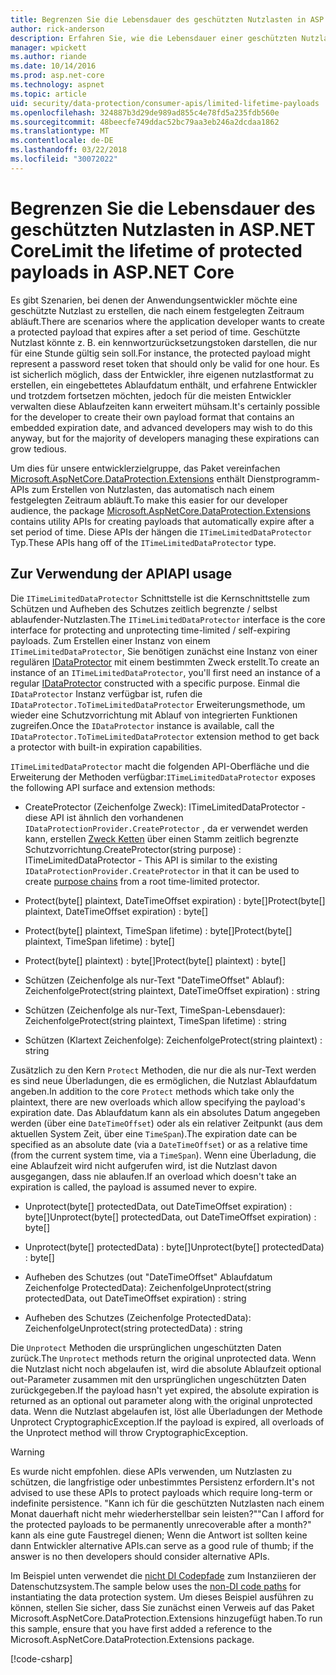 ```yaml
---
title: Begrenzen Sie die Lebensdauer des geschützten Nutzlasten in ASP.NET Core
author: rick-anderson
description: Erfahren Sie, wie die Lebensdauer einer geschützten Nutzlast, die mit den Schutz-APIs von ASP.NET Core Daten zu beschränken.
manager: wpickett
ms.author: riande
ms.date: 10/14/2016
ms.prod: asp.net-core
ms.technology: aspnet
ms.topic: article
uid: security/data-protection/consumer-apis/limited-lifetime-payloads
ms.openlocfilehash: 324887b3d29de989ad855c4e78fd5a235fdb560e
ms.sourcegitcommit: 48beecfe749ddac52bc79aa3eb246a2dcdaa1862
ms.translationtype: MT
ms.contentlocale: de-DE
ms.lasthandoff: 03/22/2018
ms.locfileid: "30072022"
---
```

# <a name="limit-the-lifetime-of-protected-payloads-in-aspnet-core"></a><span data-ttu-id="d80a9-103">Begrenzen Sie die Lebensdauer des geschützten Nutzlasten in ASP.NET Core</span><span class="sxs-lookup"><span data-stu-id="d80a9-103">Limit the lifetime of protected payloads in ASP.NET Core</span></span>

<span data-ttu-id="d80a9-104">Es gibt Szenarien, bei denen der Anwendungsentwickler möchte eine geschützte Nutzlast zu erstellen, die nach einem festgelegten Zeitraum abläuft.</span><span class="sxs-lookup"><span data-stu-id="d80a9-104">There are scenarios where the application developer wants to create a protected payload that expires after a set period of time.</span></span> <span data-ttu-id="d80a9-105">Geschützte Nutzlast könnte z. B. ein kennwortzurücksetzungstoken darstellen, die nur für eine Stunde gültig sein soll.</span><span class="sxs-lookup"><span data-stu-id="d80a9-105">For instance, the protected payload might represent a password reset token that should only be valid for one hour.</span></span> <span data-ttu-id="d80a9-106">Es ist sicherlich möglich, dass der Entwickler, ihre eigenen nutzlastformat zu erstellen, ein eingebettetes Ablaufdatum enthält, und erfahrene Entwickler und trotzdem fortsetzen möchten, jedoch für die meisten Entwickler verwalten diese Ablaufzeiten kann erweitert mühsam.</span><span class="sxs-lookup"><span data-stu-id="d80a9-106">It's certainly possible for the developer to create their own payload format that contains an embedded expiration date, and advanced developers may wish to do this anyway, but for the majority of developers managing these expirations can grow tedious.</span></span>

<span data-ttu-id="d80a9-107">Um dies für unsere entwicklerzielgruppe, das Paket vereinfachen [Microsoft.AspNetCore.DataProtection.Extensions](https://www.nuget.org/packages/Microsoft.AspNetCore.DataProtection.Extensions/) enthält Dienstprogramm-APIs zum Erstellen von Nutzlasten, das automatisch nach einem festgelegten Zeitraum abläuft.</span><span class="sxs-lookup"><span data-stu-id="d80a9-107">To make this easier for our developer audience, the package [Microsoft.AspNetCore.DataProtection.Extensions](https://www.nuget.org/packages/Microsoft.AspNetCore.DataProtection.Extensions/) contains utility APIs for creating payloads that automatically expire after a set period of time.</span></span> <span data-ttu-id="d80a9-108">Diese APIs der hängen die `ITimeLimitedDataProtector` Typ.</span><span class="sxs-lookup"><span data-stu-id="d80a9-108">These APIs hang off of the `ITimeLimitedDataProtector` type.</span></span>

## <a name="api-usage"></a><span data-ttu-id="d80a9-109">Zur Verwendung der API</span><span class="sxs-lookup"><span data-stu-id="d80a9-109">API usage</span></span>

<span data-ttu-id="d80a9-110">Die `ITimeLimitedDataProtector` Schnittstelle ist die Kernschnittstelle zum Schützen und Aufheben des Schutzes zeitlich begrenzte / selbst ablaufender-Nutzlasten.</span><span class="sxs-lookup"><span data-stu-id="d80a9-110">The `ITimeLimitedDataProtector` interface is the core interface for protecting and unprotecting time-limited / self-expiring payloads.</span></span> <span data-ttu-id="d80a9-111">Zum Erstellen einer Instanz von einem `ITimeLimitedDataProtector`, Sie benötigen zunächst eine Instanz von einer regulären [IDataProtector](xref:security/data-protection/consumer-apis/overview) mit einem bestimmten Zweck erstellt.</span><span class="sxs-lookup"><span data-stu-id="d80a9-111">To create an instance of an `ITimeLimitedDataProtector`, you'll first need an instance of a regular [IDataProtector](xref:security/data-protection/consumer-apis/overview) constructed with a specific purpose.</span></span> <span data-ttu-id="d80a9-112">Einmal die `IDataProtector` Instanz verfügbar ist, rufen die `IDataProtector.ToTimeLimitedDataProtector` Erweiterungsmethode, um wieder eine Schutzvorrichtung mit Ablauf von integrierten Funktionen zugreifen.</span><span class="sxs-lookup"><span data-stu-id="d80a9-112">Once the `IDataProtector` instance is available, call the `IDataProtector.ToTimeLimitedDataProtector` extension method to get back a protector with built-in expiration capabilities.</span></span>

<span data-ttu-id="d80a9-113">`ITimeLimitedDataProtector` macht die folgenden API-Oberfläche und die Erweiterung der Methoden verfügbar:</span><span class="sxs-lookup"><span data-stu-id="d80a9-113">`ITimeLimitedDataProtector` exposes the following API surface and extension methods:</span></span>

* <span data-ttu-id="d80a9-114">CreateProtector (Zeichenfolge Zweck): ITimeLimitedDataProtector - diese API ist ähnlich den vorhandenen `IDataProtectionProvider.CreateProtector` , da er verwendet werden kann, erstellen [Zweck Ketten](xref:security/data-protection/consumer-apis/purpose-strings) über einen Stamm zeitlich begrenzte Schutzvorrichtung.</span><span class="sxs-lookup"><span data-stu-id="d80a9-114">CreateProtector(string purpose) : ITimeLimitedDataProtector - This API is similar to the existing `IDataProtectionProvider.CreateProtector` in that it can be used to create [purpose chains](xref:security/data-protection/consumer-apis/purpose-strings) from a root time-limited protector.</span></span>

* <span data-ttu-id="d80a9-115">Protect(byte[] plaintext, DateTimeOffset expiration) : byte[]</span><span class="sxs-lookup"><span data-stu-id="d80a9-115">Protect(byte[] plaintext, DateTimeOffset expiration) : byte[]</span></span>

* <span data-ttu-id="d80a9-116">Protect(byte[] plaintext, TimeSpan lifetime) : byte[]</span><span class="sxs-lookup"><span data-stu-id="d80a9-116">Protect(byte[] plaintext, TimeSpan lifetime) : byte[]</span></span>

* <span data-ttu-id="d80a9-117">Protect(byte[] plaintext) : byte[]</span><span class="sxs-lookup"><span data-stu-id="d80a9-117">Protect(byte[] plaintext) : byte[]</span></span>

* <span data-ttu-id="d80a9-118">Schützen (Zeichenfolge als nur-Text "DateTimeOffset" Ablauf): Zeichenfolge</span><span class="sxs-lookup"><span data-stu-id="d80a9-118">Protect(string plaintext, DateTimeOffset expiration) : string</span></span>

* <span data-ttu-id="d80a9-119">Schützen (Zeichenfolge als nur-Text, TimeSpan-Lebensdauer): Zeichenfolge</span><span class="sxs-lookup"><span data-stu-id="d80a9-119">Protect(string plaintext, TimeSpan lifetime) : string</span></span>

* <span data-ttu-id="d80a9-120">Schützen (Klartext Zeichenfolge): Zeichenfolge</span><span class="sxs-lookup"><span data-stu-id="d80a9-120">Protect(string plaintext) : string</span></span>

<span data-ttu-id="d80a9-121">Zusätzlich zu den Kern `Protect` Methoden, die nur die als nur-Text werden es sind neue Überladungen, die es ermöglichen, die Nutzlast Ablaufdatum angeben.</span><span class="sxs-lookup"><span data-stu-id="d80a9-121">In addition to the core `Protect` methods which take only the plaintext, there are new overloads which allow specifying the payload's expiration date.</span></span> <span data-ttu-id="d80a9-122">Das Ablaufdatum kann als ein absolutes Datum angegeben werden (über eine `DateTimeOffset`) oder als ein relativer Zeitpunkt (aus dem aktuellen System Zeit, über eine `TimeSpan`).</span><span class="sxs-lookup"><span data-stu-id="d80a9-122">The expiration date can be specified as an absolute date (via a `DateTimeOffset`) or as a relative time (from the current system time, via a `TimeSpan`).</span></span> <span data-ttu-id="d80a9-123">Wenn eine Überladung, die eine Ablaufzeit wird nicht aufgerufen wird, ist die Nutzlast davon ausgegangen, dass nie ablaufen.</span><span class="sxs-lookup"><span data-stu-id="d80a9-123">If an overload which doesn't take an expiration is called, the payload is assumed never to expire.</span></span>

* <span data-ttu-id="d80a9-124">Unprotect(byte[] protectedData, out DateTimeOffset expiration) : byte[]</span><span class="sxs-lookup"><span data-stu-id="d80a9-124">Unprotect(byte[] protectedData, out DateTimeOffset expiration) : byte[]</span></span>

* <span data-ttu-id="d80a9-125">Unprotect(byte[] protectedData) : byte[]</span><span class="sxs-lookup"><span data-stu-id="d80a9-125">Unprotect(byte[] protectedData) : byte[]</span></span>

* <span data-ttu-id="d80a9-126">Aufheben des Schutzes (out "DateTimeOffset" Ablaufdatum Zeichenfolge ProtectedData): Zeichenfolge</span><span class="sxs-lookup"><span data-stu-id="d80a9-126">Unprotect(string protectedData, out DateTimeOffset expiration) : string</span></span>

* <span data-ttu-id="d80a9-127">Aufheben des Schutzes (Zeichenfolge ProtectedData): Zeichenfolge</span><span class="sxs-lookup"><span data-stu-id="d80a9-127">Unprotect(string protectedData) : string</span></span>

<span data-ttu-id="d80a9-128">Die `Unprotect` Methoden die ursprünglichen ungeschützten Daten zurück.</span><span class="sxs-lookup"><span data-stu-id="d80a9-128">The `Unprotect` methods return the original unprotected data.</span></span> <span data-ttu-id="d80a9-129">Wenn die Nutzlast nicht noch abgelaufen ist, wird die absolute Ablaufzeit optional out-Parameter zusammen mit den ursprünglichen ungeschützten Daten zurückgegeben.</span><span class="sxs-lookup"><span data-stu-id="d80a9-129">If the payload hasn't yet expired, the absolute expiration is returned as an optional out parameter along with the original unprotected data.</span></span> <span data-ttu-id="d80a9-130">Wenn die Nutzlast abgelaufen ist, löst alle Überladungen der Methode Unprotect CryptographicException.</span><span class="sxs-lookup"><span data-stu-id="d80a9-130">If the payload is expired, all overloads of the Unprotect method will throw CryptographicException.</span></span>

>[!WARNING]
> <span data-ttu-id="d80a9-131">Es wurde nicht empfohlen. diese APIs verwenden, um Nutzlasten zu schützen, die langfristige oder unbestimmtes Persistenz erfordern.</span><span class="sxs-lookup"><span data-stu-id="d80a9-131">It's not advised to use these APIs to protect payloads which require long-term or indefinite persistence.</span></span> <span data-ttu-id="d80a9-132">"Kann ich für die geschützten Nutzlasten nach einem Monat dauerhaft nicht mehr wiederherstellbar sein leisten?"</span><span class="sxs-lookup"><span data-stu-id="d80a9-132">"Can I afford for the protected payloads to be permanently unrecoverable after a month?"</span></span> <span data-ttu-id="d80a9-133">kann als eine gute Faustregel dienen; Wenn die Antwort ist sollten keine dann Entwickler alternative APIs.</span><span class="sxs-lookup"><span data-stu-id="d80a9-133">can serve as a good rule of thumb; if the answer is no then developers should consider alternative APIs.</span></span>

<span data-ttu-id="d80a9-134">Im Beispiel unten verwendet die [nicht DI Codepfade](xref:security/data-protection/configuration/non-di-scenarios) zum Instanziieren der Datenschutzsystem.</span><span class="sxs-lookup"><span data-stu-id="d80a9-134">The sample below uses the [non-DI code paths](xref:security/data-protection/configuration/non-di-scenarios) for instantiating the data protection system.</span></span> <span data-ttu-id="d80a9-135">Um dieses Beispiel ausführen zu können, stellen Sie sicher, dass Sie zunächst einen Verweis auf das Paket Microsoft.AspNetCore.DataProtection.Extensions hinzugefügt haben.</span><span class="sxs-lookup"><span data-stu-id="d80a9-135">To run this sample, ensure that you have first added a reference to the Microsoft.AspNetCore.DataProtection.Extensions package.</span></span>

[!code-csharp[](limited-lifetime-payloads/samples/limitedlifetimepayloads.cs)]
